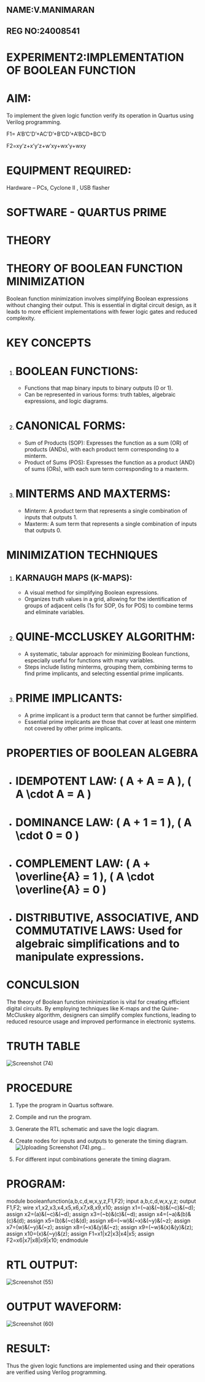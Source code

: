## NAME:V.MANIMARAN
## REG NO:24008541
# EXPERIMENT2:IMPLEMENTATION OF BOOLEAN FUNCTION
# AIM:

To implement the given logic function verify its operation in Quartus using Verilog programming.

F1= A’B’C’D’+AC’D’+B’CD’+A’BCD+BC’D 

F2=xy’z+x’y’z+w’xy+wx’y+wxy
 
# EQUIPMENT REQUIRED:

Hardware – PCs, Cyclone II , USB flasher

# SOFTWARE - QUARTUS PRIME

# THEORY
# THEORY OF BOOLEAN FUNCTION MINIMIZATION

Boolean function minimization involves simplifying Boolean expressions without changing their output. This is essential in digital circuit design, as it leads to more efficient implementations with fewer logic gates and reduced complexity.

# KEY CONCEPTS

1. # BOOLEAN FUNCTIONS:
   - Functions that map binary inputs to binary outputs (0 or 1).
   - Can be represented in various forms: truth tables, algebraic expressions, and logic diagrams.

2. # CANONICAL FORMS:
   - Sum of Products (SOP): Expresses the function as a sum (OR) of products (ANDs), with each product term corresponding to a minterm.
   - Product of Sums (POS): Expresses the function as a product (AND) of sums (ORs), with each sum term corresponding to a maxterm.

3. # MINTERMS AND MAXTERMS:
   - Minterm: A product term that represents a single combination of inputs that outputs 1.
   - Maxterm: A sum term that represents a single combination of inputs that outputs 0.

# MINIMIZATION TECHNIQUES

1. ## KARNAUGH MAPS (K-MAPS):
   - A visual method for simplifying Boolean expressions.
   - Organizes truth values in a grid, allowing for the identification of groups of adjacent cells (1s for SOP, 0s for POS) to combine terms and eliminate variables.

2. # QUINE-MCCLUSKEY ALGORITHM:
   - A systematic, tabular approach for minimizing Boolean functions, especially useful for functions with many variables.
   - Steps include listing minterms, grouping them, combining terms to find prime implicants, and selecting essential prime implicants.

3. # PRIME IMPLICANTS:
   - A prime implicant is a product term that cannot be further simplified.
   - Essential prime implicants are those that cover at least one minterm not covered by other prime implicants.

# PROPERTIES OF BOOLEAN ALGEBRA

- # IDEMPOTENT LAW: \( A + A = A \), \( A \cdot A = A \)
- # DOMINANCE LAW: \( A + 1 = 1 \), \( A \cdot 0 = 0 \)
- # COMPLEMENT LAW: \( A + \overline{A} = 1 \), \( A \cdot \overline{A} = 0 \)
- # DISTRIBUTIVE, ASSOCIATIVE, AND COMMUTATIVE LAWS: Used for algebraic simplifications and to manipulate expressions.

# CONCULSION

The theory of Boolean function minimization is vital for creating efficient digital circuits. By employing techniques like K-maps and the Quine-McCluskey algorithm, designers can simplify complex functions, leading to reduced resource usage and improved performance in electronic systems.
# TRUTH TABLE
![Screenshot (74)](https://github.com/user-attachments/assets/613321a9-db96-45f6-ae00-4becd7a622ac)

# PROCEDURE

1.	Type the program in Quartus software.

2.	Compile and run the program.

3.	Generate the RTL schematic and save the logic diagram.

4.	Create nodes for inputs and outputs to generate the timing diagram.![Uploading Screenshot (74).png…]()


5.	For different input combinations generate the timing diagram.


# PROGRAM:

module booleanfunction(a,b,c,d,w,x,y,z,F1,F2);
input a,b,c,d,w,x,y,z;
output F1,F2;
wire x1,x2,x3,x4,x5,x6,x7,x8,x9,x10;
assign x1=(~a)&(~b)&(~c)&(~d);
assign x2=(a)&(~c)&(~d);
assign x3=(~b)&(c)&(~d);
assign x4=(~a)&(b)&(c)&(d);
assign x5=(b)&(~c)&(d);
assign x6=(~w)&(~x)&(~y)&(~z);
assign x7=(w)&(~y)&(~z);
assign x8=(~x)&(y)&(~z);
assign x9=(~w)&(x)&(y)&(z);
assign x10=(x)&(~y)&(z);
assign F1=x1|x2|x3|x4|x5;
assign F2=x6|x7|x8|x9|x10;
endmodule


# RTL OUTPUT:
![Screenshot (55)](https://github.com/user-attachments/assets/c2495f04-8a25-429d-858a-c632e6aeaaa8)


# OUTPUT WAVEFORM:
![Screenshot (60)](https://github.com/user-attachments/assets/1e51b948-05f3-4413-8927-1f9274bcd85d)


# RESULT:

Thus the given logic functions are implemented using and their operations are verified using Verilog programming.

